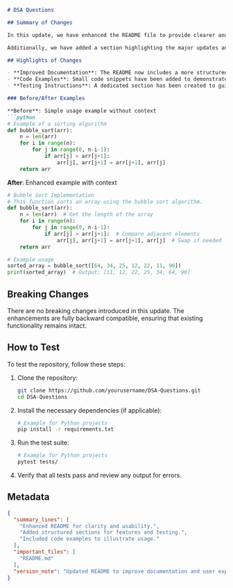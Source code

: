 ```markdown
# DSA Questions

## Summary of Changes

In this update, we have enhanced the README file to provide clearer and more comprehensive documentation for contributors and users of the DSA Questions repository. The modifications include an improved project overview, a structured outline of features, and detailed instructions on how to test the repository effectively. These changes aim to streamline the onboarding process for new contributors and ensure that existing users can easily navigate the repository's offerings.

Additionally, we have added a section highlighting the major updates and code examples that showcase the functionality of the data structures and algorithms implemented in this repository. By providing small before-and-after code snippets, we aim to illustrate the practical applications of the algorithms and make it easier for users to understand their usage.

## Highlights of Changes

- **Improved Documentation**: The README now includes a more structured format with clear sections for features, usage, and testing.
- **Code Examples**: Small code snippets have been added to demonstrate the functionality of key algorithms.
- **Testing Instructions**: A dedicated section has been created to guide users on how to test the repository effectively.

### Before/After Examples

**Before**: Simple usage example without context
```python
# Example of a sorting algorithm
def bubble_sort(arr):
    n = len(arr)
    for i in range(n):
        for j in range(0, n-i-1):
            if arr[j] > arr[j+1]:
                arr[j], arr[j+1] = arr[j+1], arr[j]
    return arr
```

**After**: Enhanced example with context
```python
# Bubble Sort Implementation
# This function sorts an array using the bubble sort algorithm.
def bubble_sort(arr):
    n = len(arr)  # Get the length of the array
    for i in range(n):
        for j in range(0, n-i-1):
            if arr[j] > arr[j+1]:  # Compare adjacent elements
                arr[j], arr[j+1] = arr[j+1], arr[j]  # Swap if needed
    return arr

# Example usage
sorted_array = bubble_sort([64, 34, 25, 12, 22, 11, 90])
print(sorted_array)  # Output: [11, 12, 22, 25, 34, 64, 90]
```

## Breaking Changes

There are no breaking changes introduced in this update. The enhancements are fully backward compatible, ensuring that existing functionality remains intact.

## How to Test

To test the repository, follow these steps:

1. Clone the repository:
   ```bash
   git clone https://github.com/yourusername/DSA-Questions.git
   cd DSA-Questions
   ```

2. Install the necessary dependencies (if applicable):
   ```bash
   # Example for Python projects
   pip install -r requirements.txt
   ```

3. Run the test suite:
   ```bash
   # Example for Python projects
   pytest tests/
   ```

4. Verify that all tests pass and review any output for errors.

## Metadata
```json
{
  "summary_lines": [
    "Enhanced README for clarity and usability.",
    "Added structured sections for features and testing.",
    "Included code examples to illustrate usage."
  ],
  "important_files": [
    "README.md"
  ],
  "version_note": "Updated README to improve documentation and user experience."
}
```
```